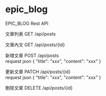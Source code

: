 # epic_blog

EPIC_BLOG Rest API

文章列表
GET /api/posts  

文章內文
GET /api/posts/{id}

新增文章
POST /api/posts  
request json
{
  "title": "xxx",
  "content": "xxx"
}

更新文章
PATCH /api/posts/{id}  
request json
{
  "title": "xxx",
  "content": "xxx"
}  

刪除文章
DELETE /api/posts/{id}  

